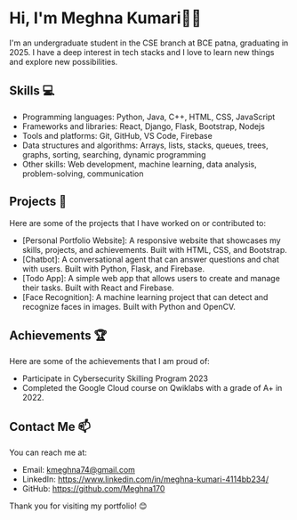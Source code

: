 # Hi, I'm Meghna Kumari🙋‍♀️

I'm an undergraduate student in the CSE branch at BCE patna, graduating in 2025. I have a deep interest in tech stacks and I love to learn new things and explore new possibilities.

## Skills 💻

- Programming languages: Python, Java, C++, HTML, CSS, JavaScript
- Frameworks and libraries: React, Django, Flask, Bootstrap, Nodejs
- Tools and platforms: Git, GitHub, VS Code, Firebase
- Data structures and algorithms: Arrays, lists, stacks, queues, trees, graphs, sorting, searching, dynamic programming
- Other skills: Web development, machine learning, data analysis, problem-solving, communication

## Projects 🚀

Here are some of the projects that I have worked on or contributed to:

- [Personal Portfolio Website]: A responsive website that showcases my skills, projects, and achievements. Built with HTML, CSS, and Bootstrap.
- [Chatbot]: A conversational agent that can answer questions and chat with users. Built with Python, Flask, and Firebase.
- [Todo App]: A simple web app that allows users to create and manage their tasks. Built with React and Firebase.
- [Face Recognition]: A machine learning project that can detect and recognize faces in images. Built with Python and OpenCV.

## Achievements 🏆

Here are some of the achievements that I am proud of:

- Participate in Cybersecurity Skilling Program 2023
- Completed the Google Cloud course on Qwiklabs with a grade of A+ in 2022.

## Contact Me 📫

You can reach me at:

- Email: kmeghna74@gmail.com
- LinkedIn: https://www.linkedin.com/in/meghna-kumari-4114bb234/
- GitHub: https://github.com/Meghna170

Thank you for visiting my portfolio! 😊
